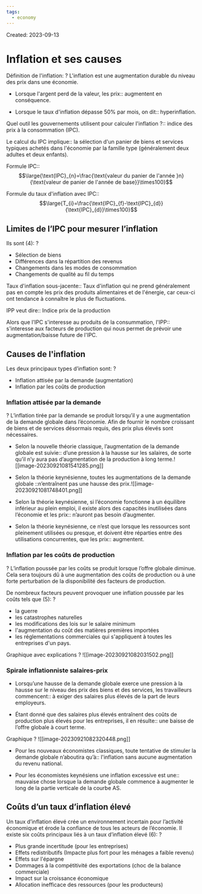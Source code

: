 ```yaml
---
tags:
  - economy
---
```

Created: 2023-09-13

# Inflation et ses causes

Définition de l'inflation:
?
L'inflation est une augmentation durable du niveau des prix dans une économie.
<!--SR:!2024-02-13,73,190-->

- Lorsque l'argent perd de la valeur, les prix:: augmentent en conséquence.
<!--SR:!2024-06-17,169,250-->
- Lorsque le taux d'inflation dépasse 50% par mois, on dit:: hyperinflation.
<!--SR:!2024-01-22,94,290-->

Quel outil les gouvernements utilisent pour calculer l'inflation ?:: indice des prix à la consommation (IPC).
<!--SR:!2024-04-07,124,250-->

Le calcul du IPC implique:: la sélection d'un panier de biens et services typiques achetés dans l'économie par la famille type (généralement deux adultes et deux enfants).
<!--SR:!2024-03-29,104,210-->

Formule IPC::$$\large{\text{IPC}_{n}=\frac{\text{valeur du panier de l'année }n}{\text{valeur de panier de l'année de base}}\times100}$$
<!--SR:!2024-01-24,31,230-->

Formule du taux d'inflation avec IPC::$$\large{T_{i}=\frac{\text{IPC}_{f}-\text{IPC}_{d}}{\text{IPC}_{d}}\times100}$$
<!--SR:!2024-06-06,162,250-->

## Limites de l’IPC pour mesurer l’inflation
Ils sont (4):
?
- Sélection de biens
- Différences dans la répartition des revenus
- Changements dans les modes de consommation
- Changements de qualité au fil du temps
<!--SR:!2024-01-24,12,130-->

Taux d'inflation sous-jacente:: Taux d'inflation qui ne prend généralement pas en compte les prix des produits alimentaires et de l'énergie, car ceux-ci ont tendance à connaître le plus de fluctuations.
<!--SR:!2024-07-04,180,263-->

IPP veut dire:: Indice prix de la production
<!--SR:!2024-06-26,180,263-->

Alors que l'IPC s'interesse au produits de la consummation, l'IPP:: s'interesse aux facteurs de production qui nous permet de prévoir une augmentation/baisse future de l'IPC.
<!--SR:!2024-02-27,82,203-->

## Causes de l'inflation
Les deux principaux types d’inflation sont:
?
- Inflation attisée par la demande (augmentation)
- Inflation par les coûts de production
<!--SR:!2024-02-20,82,223-->

### Inflation attisée par la demande
?
L’inflation tirée par la demande se produit lorsqu’il y a une augmentation de la demande globale dans l’économie. Afin de fournir le nombre croissant de biens et de services désormais requis, des prix plus élevés sont nécessaires.
<!--SR:!2024-07-01,167,243-->

- Selon la nouvelle théorie classique, l’augmentation de la demande globale est suivie:: d’une pression à la hausse sur les salaires, de sorte qu’il n’y aura pas d’augmentation de la production à long terme.![[image-20230921081541285.png]]
<!--SR:!2024-01-28,64,203-->
- Selon la théorie keynésienne, toutes les augmentations de la demande globale ::n’entraînent pas une hausse des prix.![[image-20230921081748401.png]]
<!--SR:!2024-02-29,96,243-->


- Selon la théorie keynésienne, si l’économie fonctionne à un équilibre inférieur au plein emploi, il existe alors des capacités inutilisées dans l’économie et les prix:: n’auront pas besoin d’augmenter.
<!--SR:!2024-04-15,131,263-->
- Selon la théorie keynésienne, ce n’est que lorsque les ressources sont pleinement utilisées ou presque, et doivent être réparties entre des utilisations concurrentes, que les prix:: augmentent.
<!--SR:!2024-04-10,128,263-->

### Inflation par les coûts de production
?
L’inflation poussée par les coûts se produit lorsque l’offre globale diminue. Cela sera toujours dû à une augmentation des coûts de production ou à une forte perturbation de la disponibilité des facteurs de production.
<!--SR:!2024-04-11,86,223-->

De nombreux facteurs peuvent provoquer une inflation poussée par les coûts tels que (5):
?
- la guerre
- les catastrophes naturelles
- les modifications des lois sur le salaire minimum
- l'augmentation du coût des matières premières importées
- les réglementations commerciales qui s'appliquent à toutes les entreprises d'un pays.
<!--SR:!2024-01-22,19,163-->

Graphique avec explications
?
![[image-20230921082031502.png]]
<!--SR:!2024-03-16,62,203-->

### Spirale inflationniste salaires-prix
- Lorsqu’une hausse de la demande globale exerce une pression à la hausse sur le niveau des prix des biens et des services, les travailleurs commencent:: à exiger des salaires plus élevés de la part de leurs employeurs.
<!--SR:!2024-03-14,109,263-->
- Étant donné que des salaires plus élevés entraînent des coûts de production plus élevés pour les entreprises, il en résulte:: une baisse de l’offre globale à court terme.
<!--SR:!2024-02-20,91,243-->

Graphique
?
![[image-20230921082320448.png]]
<!--SR:!2024-06-13,157,243-->

- Pour les nouveaux économistes classiques, toute tentative de stimuler la demande globale n’aboutira qu’à:: l'inflation sans aucune augmentation du revenu national.
<!--SR:!2024-03-10,88,203-->
- Pour les économistes keynésiens une inflation excessive est une:: mauvaise chose lorsque la demande globale commence à augmenter le long de la partie verticale de la courbe AS.
<!--SR:!2024-02-25,94,243-->

## Coûts d’un taux d’inflation élevé
Un taux d’inflation élevé crée un environnement incertain pour l’activité économique et érode la confiance de tous les acteurs de l’économie. Il existe six coûts principaux liés à un taux d’inflation élevé (6):
?
- Plus grande incertitude (pour les entreprises)
- Effets redistributifs (Impacte plus fort pour les ménages a faible revenu)
- Effets sur l'épargne
- Dommages à la compétitivité des exportations (choc de la balance commerciale)
- Impact sur la croissance économique
- Allocation inefficace des ressources (pour les producteurs)
<!--SR:!2024-01-30,12,130-->

